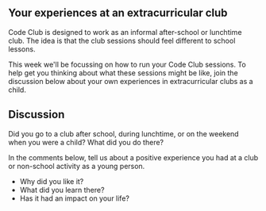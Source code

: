 
## Your experiences at an extracurricular club

Code Club is designed to work as an informal after-school or lunchtime club. The idea is that the club sessions should feel different to school lessons.

This week we'll be focussing on how to run your Code Club sessions. To help get you thinking about what these sessions might be like, join the discussion below about your own experiences in extracurricular clubs as a child.

## Discussion

Did you go to a club after school, during lunchtime, or on the weekend when you were a child? What did you do there?

In the comments below, tell us about a positive experience you had at a club or non-school activity as a young person.

+ Why did you like it?
+ What did you learn there?
+ Has it had an impact on your life? 
